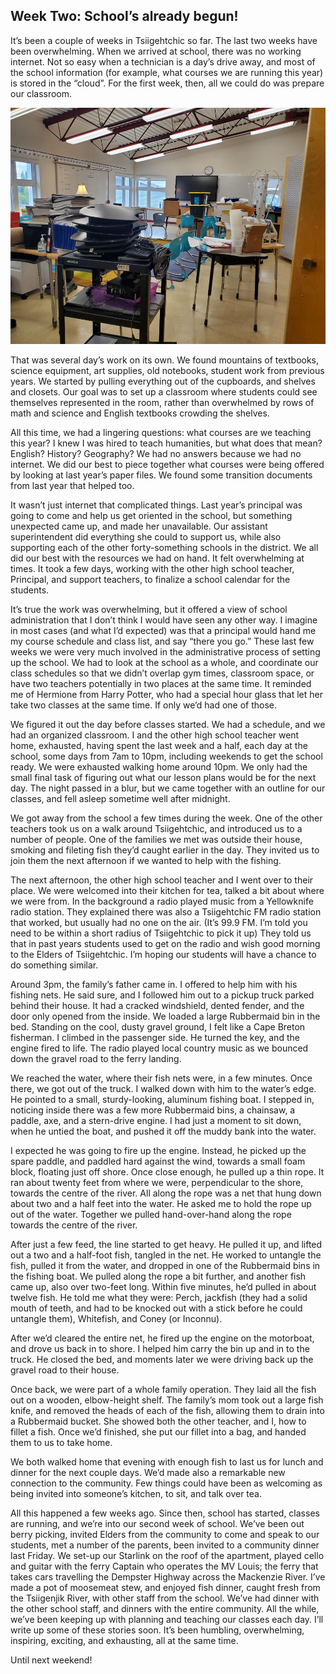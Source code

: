 ## Week Two: School’s already begun!

It’s been a couple of weeks in Tsiigehtchic so far. The last two weeks have been overwhelming. When we arrived at school, there was no working internet. Not so easy when a technician is a day’s drive away, and most of the school information (for example, what courses we are running this year) is stored in the “cloud”. For the first week, then, all we could do was prepare our classroom.⁠

![image 2.png](image%202.png)

That was several day’s work on its own. We found mountains of textbooks, science equipment, art supplies, old notebooks, student work from previous years. We started by pulling everything out of the cupboards, and shelves and closets. Our goal was to set up a classroom where students could see themselves represented in the room, rather than overwhelmed by rows of math and science and English textbooks crowding the shelves.

All this time, we had a lingering questions: what courses are we teaching this year? I knew I was hired to teach humanities, but what does that mean? English? History? Geography? We had no answers because we had no internet. We did our best to piece together what courses were being offered by looking at last year’s paper files. We found some transition documents from last year that helped too.

It wasn’t just internet that complicated things. Last year’s principal was going to come and help us get oriented in the school, but something unexpected came up, and made her unavailable. Our assistant superintendent did everything she could to support us, while also supporting each of the other forty-something schools in the district. We all did our best with the resources we had on hand. It felt overwhelming at times. It took a few days, working with the other high school teacher, Principal, and support teachers, to finalize a school calendar for the students.

It’s true the work was overwhelming, but it offered a view of school administration that I don’t think I would have seen any other way. I imagine in most cases (and what I’d expected) was that a principal would hand me my course schedule and class list, and say “there you go.” These last few weeks we were very much involved in the administrative process of setting up the school. We had to look at the school as a whole, and coordinate our class schedules so that we didn’t overlap gym times, classroom space, or have two teachers potentially in two places at the same time. It reminded me of Hermione from Harry Potter, who had a special hour glass that let her take two classes at the same time. If only we’d had one of those.

We figured it out the day before classes started. We had a schedule, and we had an organized classroom. I and the other high school teacher went home, exhausted, having spent the last week and a half, each day at the school, some days from 7am to 10pm, including weekends to get the school ready. We were exhausted walking home around 10pm. We only had the small final task of figuring out what our lesson plans would be for the next day. The night passed in a blur, but we came together with an outline for our classes, and fell asleep sometime well after midnight.

We got away from the school a few times during the week. One of the other teachers took us on a walk around Tsiigehtchic, and introduced us to a number of people. One of the families we met was outside their house, smoking and fileting fish they’d caught earlier in the day. They invited us to join them the next afternoon if we wanted to help with the fishing.

The next afternoon, the other high school teacher and I went over to their place. We were welcomed into their kitchen for tea, talked a bit about where we were from. In the background a radio played music from a Yellowknife radio station. They explained there was also a Tsiigehtchic FM radio station that worked, but usually had no one on the air. (It’s 99.9 FM. I’m told you need to be within a short radius of Tsiigehtchic to pick it up) They told us that in past years students used to get on the radio and wish good morning to the Elders of Tsiigehtchic. I’m hoping our students will have a chance to do something similar.

Around 3pm, the family’s father came in. I offered to help him with his fishing nets. He said sure, and I followed him out to a pickup truck parked behind their house. It had a cracked windshield, dented fender, and the door only opened from the inside. We loaded a large Rubbermaid bin in the bed. Standing on the cool, dusty gravel ground, I felt like a Cape Breton fisherman. I climbed in the passenger side. He turned the key, and the engine fired to life. The radio played local country music as we bounced down the gravel road to the ferry landing.

We reached the water, where their fish nets were, in a few minutes. Once there, we got out of the truck. I walked down with him to the water’s edge. He pointed to a small, sturdy-looking, aluminum fishing boat. I stepped in, noticing inside there was a few more Rubbermaid bins, a chainsaw, a paddle, axe, and a stern-drive engine. I had just a moment to sit down, when he untied the boat, and pushed it off the muddy bank into the water.

I expected he was going to fire up the engine. Instead, he picked up the spare paddle, and paddled hard against the wind, towards a small foam block, floating just off shore. Once close enough, he pulled up a thin rope. It ran about twenty feet from where we were, perpendicular to the shore, towards the centre of the river. All along the rope was a net that hung down about two and a half feet into the water. He asked me to hold the rope up out of the water. Together we pulled hand-over-hand along the rope towards the centre of the river.

After just a few feed, the line started to get heavy. He pulled it up, and lifted out a two and a half-foot fish, tangled in the net. He worked to untangle the fish, pulled it from the water, and dropped in one of the Rubbermaid bins in the fishing boat. We pulled along the rope a bit further, and another fish came up, also over two-feet long. Within five minutes, he’d pulled in about twelve fish. He told me what they were: Perch, jackfish (they had a solid mouth of teeth, and had to be knocked out with a stick before he could untangle them), Whitefish, and Coney (or Inconnu).

After we’d cleared the entire net, he fired up the engine on the motorboat, and drove us back in to shore. I helped him carry the bin up and in to the truck. He closed the bed, and moments later we were driving back up the gravel road to their house.

Once back, we were part of a whole family operation. They laid all the fish out on a wooden, elbow-height shelf. The family’s mom took out a large fish knife, and removed the heads of each of the fish, allowing them to drain into a Rubbermaid bucket. She showed both the other teacher, and I, how to fillet a fish. Once we’d finished, she put our fillet into a bag, and handed them to us to take home.

We both walked home that evening with enough fish to last us for lunch and dinner for the next couple days. We’d made also a remarkable new connection to the community. Few things could have been as welcoming as being invited into someone’s kitchen, to sit, and talk over tea.

All this happened a few weeks ago. Since then, school has started, classes are running, and we’re into our second week of school. We’ve been out berry picking, invited Elders from the community to come and speak to our students, met a number of the parents, been invited to a community dinner last Friday. We set-up our Starlink on the roof of the apartment, played cello and guitar with the ferry Captain who operates the MV Louis; the ferry that takes cars travelling the Dempster Highway across the Mackenzie River. I’ve made a pot of moosemeat stew, and enjoyed fish dinner, caught fresh from the Tsiigenjik River, with other staff from the school. We’ve had dinner with the other school staff, and dinners with the entire community. All the while, we’ve been keeping up with planning and teaching our classes each day. I’ll write up some of these stories soon. It’s been humbling, overwhelming, inspiring, exciting, and exhausting, all at the same time.

Until next weekend!

